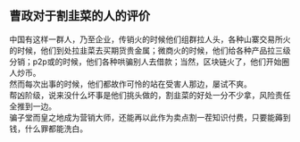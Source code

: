 ## 曹政对于割韭菜的人的评价

中国有这样一群人，乃至企业，传销火的时候他们组群拉人头，各种山寨交易所火的时候，他们到处拉韭菜去买期货贵金属；微商火的时候，他们给各种产品拉三级分销；p2p或的时候，他们各种哄骗别人去借款；当然，区块链火了，他们开始圈人炒币。  
然而每次出事的时候，他们都故作可怜的站在受害人那边，屡试不爽。  
帮凶阶级，说来没什么坏事是他们挑头做的，割韭菜的好处一分不少拿，风险责任全推到一边。  
骗子堂而皇之地成为营销大师，还能再以此作为卖点割一茬知识付费，只要能薅到钱，什么罪都能洗白。
